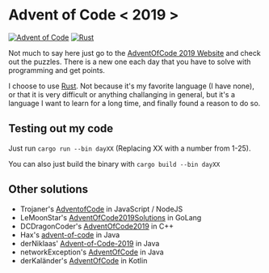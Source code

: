 # Advent of Code < 2019 >

[![Advent of Code](https://img.shields.io/badge/Day-07-blue?style=for-the-badge)](https://adventofcode.com/2019/) [![Rust](https://img.shields.io/badge/Language-Rust-orange?style=for-the-badge&logo=rust)](https://www.rust-lang.org)

Not much to say here just go to the [AdventOfCode 2019 Website](https://adventofcode.com/2019/) and check out the puzzles. There is a new one each day that you have to solve with programming and get points.

I choose to use [Rust](https://www.rust-lang.org). Not because it's my favorite language (I have none), or that it is very difficult or anything challanging in general, but it's a language I want to learn for a long time, and finally found a reason to do so.


## Testing out my code
Just run ``cargo run --bin dayXX`` (Replacing XX with a number from 1-25).

You can also just build the binary with ``cargo build --bin dayXX``

## Other solutions
+ Trojaner's [AdventofCode](https://github.com/TrojanerHD/AdventofCode) in JavaScript / NodeJS
+ LeMoonStar's [AdventOfCode2019Solutions](https://github.com/LeMoonStar/AdventOfCode2019Solutions) in GoLang
+ DCDragonCoder's [AdventOfCode2019](https://github.com/DragonCoder01/AdventOfCode2019) in C++
+ Hax's [advent-of-code](https://github.com/Schlauer-Hax/advent-of-code) in Java
+ derNiklaas' [Advent-of-Code-2019](https://github.com/derNiklaas/Advent-of-Code-2019) in Java
+ networkException's [AdventOfCode](https://github.com/dejakobniklas/AdventOfCode) in Java
+ derKaländer's [AdventOfCode](https://github.com/derkalaender/AdventOfCode) in Kotlin
